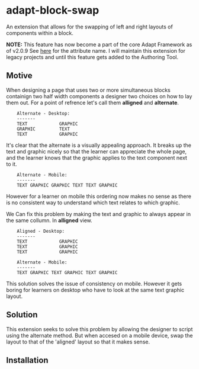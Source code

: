 adapt-block-swap
===============

An extension that allows for the swapping of left and right layouts of components within a block.

**NOTE:** This feature has now become a part of the core Adapt Framework as of v2.0.9 See [here](https://github.com/adaptlearning/adapt_framework/blob/fdf2840953274de6167a2cd360db23ad3f6c8d16/src/core/js/models/adaptModel.js#L231) for the attribute name. I will maintain this extension for legacy projects and until this feature gets added to the Authoring Tool.

Motive
------------

When designing a page that uses two or more simultaneous blocks containign two half width components a designer two choices on how to lay them out. For a point of refrence let's call them **alligned** and **alternate**. 



        Alternate - Desktop:
        -------
        TEXT            GRAPHIC
        GRAPHIC         TEXT
        TEXT            GRAPHIC
        
It's clear that the alternate is a visually appealing approach. It breaks up the text and graphic nicely so that the learner can appreciate the whole page, and the learner knows that the graphic applies to the text component next to it.

        Alternate - Mobile:
        -------
        TEXT GRAPHIC GRAPHIC TEXT TEXT GRAPHIC

However for a learner on mobile this ordering now makes no sense as there is no consistent way to understand which text relates to which graphic.

We Can fix this problem by making the text and graphic to always appear in the same collumn. In **alligned** view.

        Aligned - Desktop: 
        -------
        TEXT            GRAPHIC
        TEXT            GRAPHIC
        TEXT            GRAPHIC

        Alternate - Mobile:
        -------
        TEXT GRAPHIC TEXT GRAPHIC TEXT GRAPHIC

This solution solves the issue of consistency on mobile. However it gets boring for learners on desktop who have to look at the same text graphic layout.

Solution
--------

This extension seeks to solve this problem by allowing the designer to script using the alternate method. But when accesed on a mobile device, swap the layout to that of the 'aligned' layout so that it makes sense.

Installation
------------

